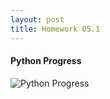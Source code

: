 ```yaml
---
layout: post
title: Homework 05.1
---
```


#### Python Progress

![Python Progress](https://sun9-62.userapi.com/c854324/v854324306/161ea4/vgjL_ZbMHY0.jpg)





